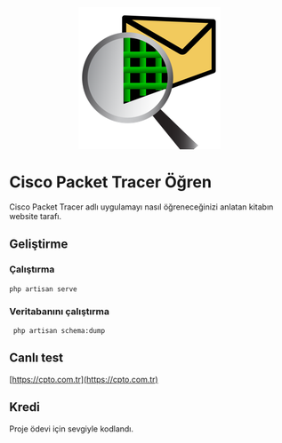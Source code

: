 <center><img src="github/logo.png" alt="logo"></center>

# Cisco Packet Tracer Öğren
Cisco Packet Tracer adlı uygulamayı nasıl öğreneceğinizi anlatan kitabın website tarafı.
## Geliştirme
### Çalıştırma
```shell
php artisan serve
```
### Veritabanını çalıştırma
```shell
 php artisan schema:dump     
```
## Canlı test
[https://cpto.com.tr](https://cpto.com.tr)
## Kredi
Proje ödevi için sevgiyle kodlandı.
